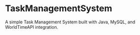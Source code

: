# TaskManagementSystem
A simple Task Management System built with Java, MySQL, and WorldTimeAPI integration.
